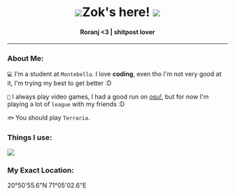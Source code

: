 <h1 align="center"><img src="https://cdn.discordapp.com/emojis/1128560922139574312.gif?size=96">Zok's here! <img src="https://cdn.discordapp.com/attachments/800117040156377129/1210279129669173289/amomog_github.png?ex=65e9fb46&is=65d78646&hm=9368e27609ee288ded61cfd7f8433c9c7cd8b4a025972a885440d8da4442f739&"></h1>

<h4 align='center'>
  Roranj <3 | shitpost lover
</h4>

---------------------------------------

### About Me:

`💻` I'm a student at `Montebello`. I love <b>coding</b>, even tho I'm not very good at it, I'm trying my best to get better :D

`👾` I always play video games, I had a good run on [osu!](https://osu.ppy.sh/users/13080423), but for now I'm playing a lot of `league` with my friends :D 

`🐟` You should play `Terraria`.

### Things I use:

[![](https://skillicons.dev/icons?i=ps,py,unity)](https://skillicons.dev)

### My Exact Location:

20°50'55.6"N 71°05'02.6"E
